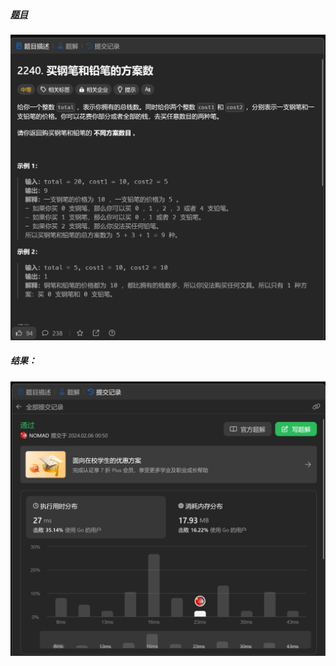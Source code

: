 ##### [题目](https://leetcode.cn/problems/number-of-ways-to-buy-pens-and-pencils/description/)
![pic](img.png)
##### 结果：
![pic](result.png)
